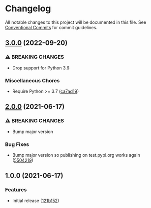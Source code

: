 # Changelog

All notable changes to this project will be documented in this file. See
[Conventional Commits](https://conventionalcommits.org) for commit guidelines.

## [3.0.0](https://github.com/bjoluc/test-semantic-release-poetry/compare/v2.0.0...v3.0.0) (2022-09-20)


### ⚠ BREAKING CHANGES

* Drop support for Python 3.6

### Miscellaneous Chores

* Require Python >= 3.7 ([ca7ad19](https://github.com/bjoluc/test-semantic-release-poetry/commit/ca7ad195b3e10c1151c127f482982b7c1d0635c7))

## [2.0.0](https://github.com/bjoluc/test-semantic-release-poetry/compare/v1.0.0...v2.0.0) (2021-06-17)

### ⚠ BREAKING CHANGES

- Bump major version

### Bug Fixes

- Bump major version so publishing on test.pypi.org works again ([5504219](https://github.com/bjoluc/test-semantic-release-poetry/commit/55042197f26c52cccd7f5819e5d85a008122ff45))

## 1.0.0 (2021-06-17)

### Features

- Initial release ([121b152](https://github.com/bjoluc/test-semantic-release-poetry/commit/121b15294f9befb3f7cb3365f55abdd0d64baf49))
